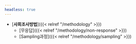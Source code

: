 ```yaml
---
headless: true
---
```


- [**사회조사방법**]({{< relref "/methodology" >}})
  - [무응답]({{< relref "/methodology/non-response" >}})
  - [Sampling과정]({{< relref "/methodology/sampling" >}})
